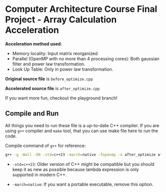 # Computer Architecture Course Final Project - Array Calculation Acceleration

**Acceleration method used**:
- Memory locality: Input matrix reorganized
- Parallel (OpenMP with no more than 4 processing cores): Both gaussian filter and power law transformation.
- Look Up Table: Only in power law transformation.

**Original source file** is `before_optimize.cpp`

**Accelerated source file** is `after_optimize.cpp`

If you want more fun, checkout the playground branch!

## Compile and Run

All things you need to run these file is a up-to-date C++ compiler. If you are using `g++` compiler and `make` tool, that you can use make file here to run the code.

Compile command of `g++` for reference:
```bash
g++ -g -Wall -O0 -std=c++23 -march=native -fopenmp -o after_optimize after_optimize.cpp
```
- `-std=c++23`: Older version of C++ might be compatible but you should keep it as new as possible because lambda expression is only supported in modern C++.

- `-march=native`: If you want a portable executable, remove this option.